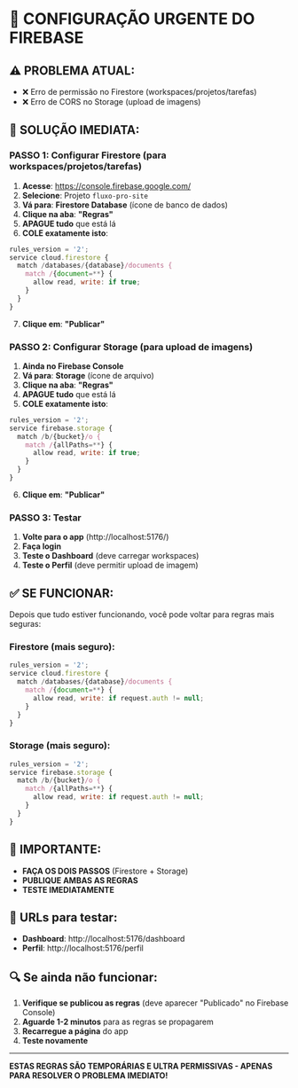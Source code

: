 # 🚨 CONFIGURAÇÃO URGENTE DO FIREBASE

## ⚠️ **PROBLEMA ATUAL:**
- ❌ Erro de permissão no Firestore (workspaces/projetos/tarefas)
- ❌ Erro de CORS no Storage (upload de imagens)

## 🔧 **SOLUÇÃO IMEDIATA:**

### **PASSO 1: Configurar Firestore (para workspaces/projetos/tarefas)**

1. **Acesse**: https://console.firebase.google.com/
2. **Selecione**: Projeto `fluxo-pro-site`
3. **Vá para**: **Firestore Database** (ícone de banco de dados)
4. **Clique na aba**: **"Regras"**
5. **APAGUE tudo** que está lá
6. **COLE exatamente isto**:

```javascript
rules_version = '2';
service cloud.firestore {
  match /databases/{database}/documents {
    match /{document=**} {
      allow read, write: if true;
    }
  }
}
```

7. **Clique em**: **"Publicar"**

### **PASSO 2: Configurar Storage (para upload de imagens)**

1. **Ainda no Firebase Console**
2. **Vá para**: **Storage** (ícone de arquivo)
3. **Clique na aba**: **"Regras"**
4. **APAGUE tudo** que está lá
5. **COLE exatamente isto**:

```javascript
rules_version = '2';
service firebase.storage {
  match /b/{bucket}/o {
    match /{allPaths=**} {
      allow read, write: if true;
    }
  }
}
```

6. **Clique em**: **"Publicar"**

### **PASSO 3: Testar**

1. **Volte para o app** (http://localhost:5176/)
2. **Faça login**
3. **Teste o Dashboard** (deve carregar workspaces)
4. **Teste o Perfil** (deve permitir upload de imagem)

## ✅ **SE FUNCIONAR:**

Depois que tudo estiver funcionando, você pode voltar para regras mais seguras:

### **Firestore (mais seguro):**
```javascript
rules_version = '2';
service cloud.firestore {
  match /databases/{database}/documents {
    match /{document=**} {
      allow read, write: if request.auth != null;
    }
  }
}
```

### **Storage (mais seguro):**
```javascript
rules_version = '2';
service firebase.storage {
  match /b/{bucket}/o {
    match /{allPaths=**} {
      allow read, write: if request.auth != null;
    }
  }
}
```

## 🚨 **IMPORTANTE:**

- **FAÇA OS DOIS PASSOS** (Firestore + Storage)
- **PUBLIQUE AMBAS AS REGRAS**
- **TESTE IMEDIATAMENTE**

## 📱 **URLs para testar:**

- **Dashboard**: http://localhost:5176/dashboard
- **Perfil**: http://localhost:5176/perfil

## 🔍 **Se ainda não funcionar:**

1. **Verifique se publicou as regras** (deve aparecer "Publicado" no Firebase Console)
2. **Aguarde 1-2 minutos** para as regras se propagarem
3. **Recarregue a página** do app
4. **Teste novamente**

---

**ESTAS REGRAS SÃO TEMPORÁRIAS E ULTRA PERMISSIVAS - APENAS PARA RESOLVER O PROBLEMA IMEDIATO!**
